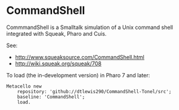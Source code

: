 # CommandShell
CommmandShell is a Smalltalk simulation of a Unix command shell integrated with Squeak, Pharo and Cuis.

See:
- http://www.squeaksource.com/CommandShell.html
- http://wiki.squeak.org/squeak/708

To load (the in-development version) in Pharo 7 and later:

```smalltalk
Metacello new
	repository: 'github://dtlewis290/CommandShell-Tonel/src';
	baseline: 'CommandShell';
	load.
```
